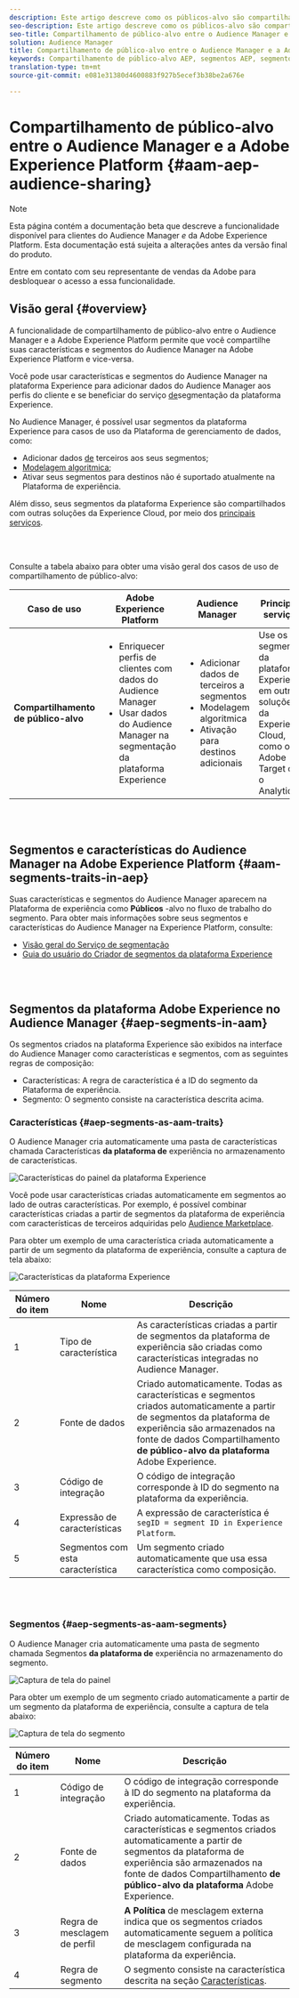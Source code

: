 ```yaml
---
description: Este artigo descreve como os públicos-alvo são compartilhados entre o Audience Manager e a Adobe Experience Platform.
seo-description: Este artigo descreve como os públicos-alvo são compartilhados entre o Audience Manager e a Adobe Experience Platform.
seo-title: Compartilhamento de público-alvo entre o Audience Manager e a Adobe Experience Platform
solution: Audience Manager
title: Compartilhamento de público-alvo entre o Audience Manager e a Adobe Experience Platform
keywords: Compartilhamento de público-alvo AEP, segmentos AEP, segmentos de plataforma
translation-type: tm+mt
source-git-commit: e081e31380d4600883f927b5ecef3b38be2a676e

---
```



# Compartilhamento de público-alvo entre o Audience Manager e a Adobe Experience Platform {#aam-aep-audience-sharing}

>[!NOTE]
>
>Esta página contém a documentação beta que descreve a funcionalidade disponível para clientes do Audience Manager *e* da Adobe Experience Platform. Esta documentação está sujeita a alterações antes da versão final do produto.
>
> Entre em contato com seu representante de vendas da Adobe para desbloquear o acesso a essa funcionalidade.

## Visão geral {#overview}

A funcionalidade de compartilhamento de público-alvo entre o Audience Manager e a Adobe Experience Platform permite que você compartilhe suas características e segmentos do Audience Manager na Adobe Experience Platform e vice-versa.

Você pode usar características e segmentos do Audience Manager na plataforma Experience para adicionar dados do Audience Manager aos perfis do cliente e se beneficiar do serviço [de](https://www.adobe.io/apis/experienceplatform/home/profile-identity-segmentation/profile-identity-segmentation-services.html#!end-user/markdown/segmentation_overview/segmentation.md)segmentação da plataforma Experience.

No Audience Manager, é possível usar segmentos da plataforma Experience para casos de uso da Plataforma de gerenciamento de dados, como:
* Adicionar dados [de](/help/using/overview/data-types-collected.md#third-party-data) terceiros aos seus segmentos;
* [Modelagem algoritmica](/help/using/features/algorithmic-models/understanding-models.md);
* Ativar seus segmentos para destinos não é suportado atualmente na Plataforma de experiência.

Além disso, seus segmentos da plataforma Experience são compartilhados com outras soluções da Experience Cloud, por meio dos [principais serviços](https://docs.adobe.com/content/help/en/core-services/interface/experience-cloud.html).

<br> 

Consulte a tabela abaixo para obter uma visão geral dos casos de uso de compartilhamento de público-alvo:

| **Caso de uso** | **Adobe Experience Platform** | **Audience Manager** | **Principais serviços** |
---------|----------|---------|---------
| **Compartilhamento de público-alvo** | <ul><li>Enriquecer perfis de clientes com dados do Audience Manager</li><li>Usar dados do Audience Manager na segmentação da plataforma Experience</li></ul> | <ul><li>Adicionar dados de terceiros a segmentos</li><li>Modelagem algoritmica</li><li>Ativação para destinos adicionais</li></ul> | Use os segmentos da plataforma Experience em outras soluções da Experience Cloud, como o Adobe Target ou o Analytics. |

<br> 

## Segmentos e características do Audience Manager na Adobe Experience Platform {#aam-segments-traits-in-aep}

Suas características e segmentos do Audience Manager aparecem na Plataforma de experiência como **Públicos** -alvo no fluxo de trabalho do segmento. Para obter mais informações sobre seus segmentos e características do Audience Manager na Experience Platform, consulte:

* [Visão geral do Serviço de segmentação](https://www.adobe.io/apis/experienceplatform/home/profile-identity-segmentation/profile-identity-segmentation-services.html#!end-user/markdown/segmentation_overview/segmentation.md)
* [Guia do usuário do Criador de segmentos da plataforma Experience](https://www.adobe.io/apis/experienceplatform/home/profile-identity-segmentation/profile-identity-segmentation-services.html#!end-user/markdown/segmentation_overview/segment-builder-guide.md)

<br> 

## Segmentos da plataforma Adobe Experience no Audience Manager {#aep-segments-in-aam}

Os segmentos criados na plataforma Experience são exibidos na interface do Audience Manager como características e segmentos, com as seguintes regras de composição:
* Características: A regra de característica é a ID do segmento da Plataforma de experiência.
* Segmento: O segmento consiste na característica descrita acima.

### Características {#aep-segments-as-aam-traits}

O Audience Manager cria automaticamente uma pasta de características chamada Características **da plataforma de** experiência no armazenamento de características.

![Características do painel da plataforma Experience](/help/using/integration/integration-aep/assets/aep-traits-dashboard.png)

Você pode usar características criadas automaticamente em segmentos ao lado de outras características. Por exemplo, é possível combinar características criadas a partir de segmentos da plataforma de experiência com características de terceiros adquiridas pelo [Audience Marketplace](/help/using/features/audience-marketplace/audience-marketplace.md).

Para obter um exemplo de uma característica criada automaticamente a partir de um segmento da plataforma de experiência, consulte a captura de tela abaixo:

![Características da plataforma Experience](/help/using/integration/integration-aep/assets/aep-trait.png)


| Número do item | Nome | Descrição |
---------|----------|---------
| 1 | Tipo de característica | As características criadas a partir de segmentos da plataforma de experiência são criadas como características integradas no Audience Manager. |
| 2 | Fonte de dados | Criado automaticamente. Todas as características e segmentos criados automaticamente a partir de segmentos da plataforma de experiência são armazenados na fonte de dados Compartilhamento **de público-alvo da plataforma** Adobe Experience. |
| 3 | Código de integração | O código de integração corresponde à ID do segmento na plataforma da experiência. |
| 4 | Expressão de características | A expressão de característica é `segID = segment ID in Experience Platform`. |
| 5 | Segmentos com esta característica | Um segmento criado automaticamente que usa essa característica como composição. |

<br> 

### Segmentos {#aep-segments-as-aam-segments}

O Audience Manager cria automaticamente uma pasta de segmento chamada Segmentos **da plataforma de** experiência no armazenamento do segmento.

![Captura de tela do painel](/help/using/integration/integration-aep/assets/aep-segments-dashboard.png)

Para obter um exemplo de um segmento criado automaticamente a partir de um segmento da plataforma de experiência, consulte a captura de tela abaixo:

![Captura de tela do segmento](/help/using/integration/integration-aep/assets/aep-segment.png)

| Número do item | Nome | Descrição |
---------|----------|---------
| 1 | Código de integração | O código de integração corresponde à ID do segmento na plataforma da experiência. |
| 2 | Fonte de dados | Criado automaticamente. Todas as características e segmentos criados automaticamente a partir de segmentos da plataforma de experiência são armazenados na fonte de dados Compartilhamento **de público-alvo da plataforma** Adobe Experience. |
| 3 | Regra de mesclagem de perfil | **A Política** de mesclagem externa indica que os segmentos criados automaticamente seguem a política de mesclagem configurada na plataforma da experiência. |
| 4 | Regra de segmento | O segmento consiste na característica descrita na seção [Características](#aep-segments-as-aam-traits). |